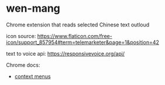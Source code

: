# wen-mang
Chrome extension that reads selected Chinese text outloud

icon source: https://www.flaticon.com/free-icon/support_857954#term=telemarketer&page=1&position=42

text to voice api: https://responsivevoice.org/api/

Chrome docs:
- [context menus](https://developer.chrome.com/apps/contextMenus)
